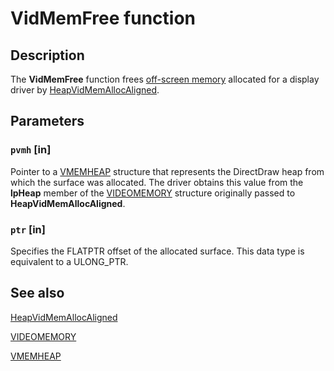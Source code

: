 # VidMemFree function

## Description

The **VidMemFree** function frees [off-screen memory](https://learn.microsoft.com/windows-hardware/drivers/) allocated for a display driver by [HeapVidMemAllocAligned](https://learn.microsoft.com/windows/desktop/api/dmemmgr/nf-dmemmgr-heapvidmemallocaligned).

## Parameters

### `pvmh` [in]

Pointer to a [VMEMHEAP](https://learn.microsoft.com/windows/desktop/api/dmemmgr/ns-dmemmgr-vmemheap) structure that represents the DirectDraw heap from which the surface was allocated. The driver obtains this value from the **lpHeap** member of the [VIDEOMEMORY](https://learn.microsoft.com/windows/desktop/api/ddrawint/ns-ddrawint-videomemory) structure originally passed to **HeapVidMemAllocAligned**.

### `ptr` [in]

Specifies the FLATPTR offset of the allocated surface. This data type is equivalent to a ULONG_PTR.

## See also

[HeapVidMemAllocAligned](https://learn.microsoft.com/windows/desktop/api/dmemmgr/nf-dmemmgr-heapvidmemallocaligned)

[VIDEOMEMORY](https://learn.microsoft.com/windows/desktop/api/ddrawint/ns-ddrawint-videomemory)

[VMEMHEAP](https://learn.microsoft.com/windows/desktop/api/dmemmgr/ns-dmemmgr-vmemheap)